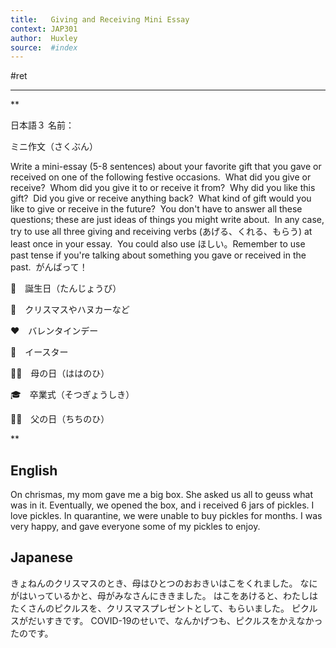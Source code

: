 ```yaml
---
title:   Giving and Receiving Mini Essay
context: JAP301
author:  Huxley
source:  #index
---
```


#ret 

---



**

日本語３ 名前：

ミニ作文（さくぶん）

  

Write a mini-essay (5-8 sentences) about your favorite gift that you gave or received on one of the following festive occasions.  What did you give or receive?  Whom did you give it to or receive it from?  Why did you like this gift?  Did you give or receive anything back?  What kind of gift would you like to give or receive in the future?  You don't have to answer all these questions; these are just ideas of things you might write about.  In any case, try to use all three giving and receiving verbs (あげる、くれる、もらう) at least once in your essay.  You could also use ほしい。Remember to use past tense if you're talking about something you gave or received in the past.  がんばって！

  

🎂　誕生日（たんじょうび）

🎄　クリスマスやハヌカーなど

❤️　バレンタインデー

🐇　イースター

👩‍👧　母の日（ははのひ）

🎓　卒業式（そつぎょうしき）

👨‍👦　父の日（ちちのひ）

**

## English

On chrismas, my mom gave me a big box. 
She asked us all to geuss what was in it.
Eventually, we opened the box, and i received 6 jars of pickles.
I love pickles.
In quarantine, we were unable to buy pickles for months.
I was very happy, and gave everyone some of my pickles to enjoy.




## Japanese

きょねんのクリスマスのとき、母はひとつのおおきいはこをくれました。
なにがはいっているかと、母がみなさんにききました。
はこをあけると、わたしはたくさんのピクルスを、クリスマスプレゼントとして、もらいました。
ピクルスがだいすきです。
COVID-19のせいで、なんかげつも、ピクルスをかえなかったのです。













